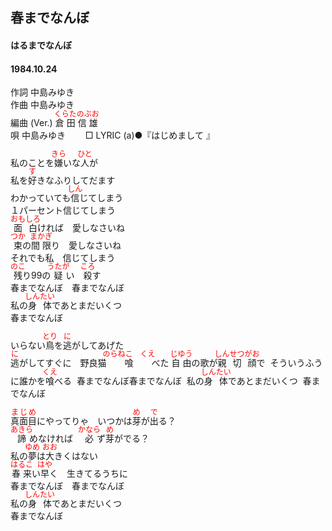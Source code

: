 <style type="text/css">
	ruby{
	    ruby-position: over;
	}
	ruby > rt{font-size: 12px;color:red;}
	p{font:16px;font-size: '楷体'}
</style>
## 春までなんぼ
#### はるまでなんぼ
#### 1984.10.24
  

作詞  中島みゆき        
作曲 中島みゆき       
編曲 (Ver.)   <ruby><rb>倉田</rb><rp>(</rp><rt>くらた</rt><rp>)</rp></ruby><ruby><rb>信雄</rb><rp>(</rp><rt>のぶお</rt><rp>)</rp></ruby>   
唄  中島みゆき　　
□ LYRIC (a)●『はじめまして 』  　


私のことを<ruby><rb>嫌</rb><rp>(</rp><rt>きら</rt><rp>)</rp></ruby>いな<ruby><rb>人</rb><rp>(</rp><rt>ひと</rt><rp>)</rp></ruby>が   
私を<ruby><rb>好</rb><rp>(</rp><rt>す</rt><rp>)</rp></ruby>きなふりしてだます   
わかっていても<ruby><rb>信</rb><rp>(</rp><rt>しん</rt><rp>)</rp></ruby>じてしまう   
１パーセント信じてしまう   
<ruby><rb>面白</rb><rp>(</rp><rt>おもしろ</rt><rp>)</rp></ruby>ければ　愛しなさいね   
<ruby><rb>束</rb><rp>(</rp><rt>つか</rt><rp>)</rp></ruby>の<ruby><rb>間限</rb><rp>(</rp><rt>まかぎ</rt><rp>)</rp></ruby>り　愛しなさいね   
それでも私　信じてしまう   
<ruby><rb>残</rb><rp>(</rp><rt>のこ</rt><rp>)</rp></ruby>り99の<ruby><rb>疑</rb><rp>(</rp><rt>うたが</rt><rp>)</rp></ruby>い　<ruby><rb>殺</rb><rp>(</rp><rt>ころ</rt><rp>)</rp></ruby>す   
春までなんぼ　春までなんぼ   
私の<ruby><rb>身体</rb><rp>(</rp><rt>しんたい</rt><rp>)</rp></ruby>であとまだいくつ   
春までなんぼ   
   
いらない<ruby><rb>鳥</rb><rp>(</rp><rt>とり</rt><rp>)</rp></ruby>を<ruby><rb>逃</rb><rp>(</rp><rt>に</rt><rp>)</rp></ruby>がしてあげた   
<ruby><rb>逃</rb><rp>(</rp><rt>に</rt><rp>)</rp></ruby>がしてすぐに　<ruby><rb>野良猫<ruby><rb>喰</rb><rp>(</rp><rt>のらねこ　くえ</rt><rp>)</rp></ruby>べた   
<ruby><rb>自由</rb><rp>(</rp><rt>じゆう</rt><rp>)</rp></ruby>の歌が<ruby><rb>親切顔</rb><rp>(</rp><rt>しんせつがお</rt><rp>)</rp></ruby>で   
そういうふうに誰かを<ruby><rb>喰</rb><rp>(</rp><rt>くえ</rt><rp>)</rp></ruby>べる   
春までなんぼ春までなんぼ   
私の<ruby><rb>身体</rb><rp>(</rp><rt>しんたい</rt><rp>)</rp></ruby>であとまだいくつ   
春までなんぼ   
   
<ruby><rb>真面目</rb><rp>(</rp><rt>まじめ</rt><rp>)</rp></ruby>にやってりゃ　いつかは<ruby><rb>芽</rb><rp>(</rp><rt>め</rt><rp>)</rp></ruby>が<ruby><rb>出</rb><rp>(</rp><rt>で</rt><rp>)</rp></ruby>る？   
<ruby><rb>諦</rb><rp>(</rp><rt>あきら</rt><rp>)</rp></ruby>めなければ　<ruby><rb>必</rb><rp>(</rp><rt>かなら</rt><rp>)</rp></ruby>ず<ruby><rb>芽</rb><rp>(</rp><rt>め</rt><rp>)</rp></ruby>がでる？   
私の<ruby><rb>夢</rb><rp>(</rp><rt>ゆめ</rt><rp>)</rp></ruby>は<ruby><rb>大</rb><rp>(</rp><rt>おお</rt><rp>)</rp></ruby>きくはない   
<ruby><rb>春来</rb><rp>(</rp><rt>はるこ</rt><rp>)</rp></ruby>い<ruby><rb>早</rb><rp>(</rp><rt>はや</rt><rp>)</rp></ruby>く　生きてるうちに   
春までなんぼ　春までなんぼ   
私の<ruby><rb>身体</rb><rp>(</rp><rt>しんたい</rt><rp>)</rp></ruby>であとまだいくつ   
春までなんぼ   